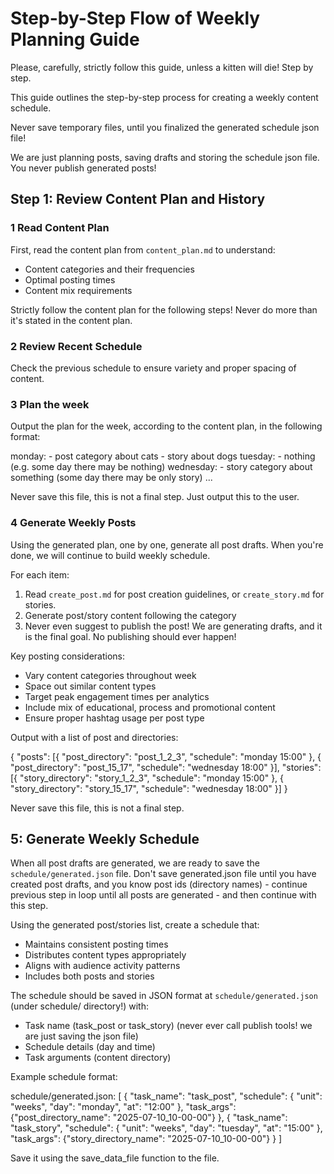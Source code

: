 # Step-by-Step Flow of Weekly Planning Guide

Please, carefully, strictly follow this guide, unless a kitten will die! Step by step.

This guide outlines the step-by-step process for creating a weekly content schedule.

Never save temporary files, until you finalized the generated schedule json file!

We are just planning posts, saving drafts and storing the schedule json file. You never publish generated posts!

## Step 1: Review Content Plan and History

### 1 Read Content Plan
First, read the content plan from `content_plan.md` to understand:
- Content categories and their frequencies
- Optimal posting times
- Content mix requirements

Strictly follow the content plan for the following steps! Never do more than it's stated in the content plan.

### 2 Review Recent Schedule
Check the previous schedule to ensure variety and proper spacing of content.

### 3 Plan the week

Output the plan for the week, according to the content plan, in the following format:

  monday:
    - post category about cats
    - story about dogs
  tuesday:
    - nothing  (e.g. some day there may be nothing)
  wednesday:
    - story category about something (some day there may be only story)
  ...

Never save this file, this is not a final step. Just output this to the user.

### 4 Generate Weekly Posts

Using the generated plan, one by one, generate all post drafts. When you're done, we will continue to build weekly schedule.

For each item:

1. Read `create_post.md` for post creation guidelines, or `create_story.md` for stories.
2. Generate post/story content following the category
3. Never even suggest to publish the post! We are generating drafts, and it is the final goal. No publishing should ever happen!

Key posting considerations:
- Vary content categories throughout week
- Space out similar content types
- Target peak engagement times per analytics
- Include mix of educational, process and promotional content
- Ensure proper hashtag usage per post type

Output with a list of post and directories:

{
    "posts": [{
        "post_directory": "post_1_2_3",
        "schedule": "monday 15:00"
    },
    {
        "post_directory": "post_15_17",
        "schedule": "wednesday 18:00"
    }],
    "stories": [{
        "story_directory": "story_1_2_3",
        "schedule": "monday 15:00"
    },
    {
        "story_directory": "story_15_17",
        "schedule": "wednesday 18:00"
    }]
}

Never save this file, this is not a final step.

## 5: Generate Weekly Schedule

When all post drafts are generated, we are ready to save the `schedule/generated.json` file. Don't save generated.json file until you have created post drafts, and you know post ids (directory names) - continue previous step in loop until all posts are generated - and then continue with this step.

Using the generated post/stories list, create a schedule that:
- Maintains consistent posting times
- Distributes content types appropriately
- Aligns with audience activity patterns
- Includes both posts and stories

The schedule should be saved in JSON format at `schedule/generated.json` (under schedule/ directory!) with:
- Task name (task_post or task_story) (never ever call publish tools! we are just saving the json file)
- Schedule details (day and time)
- Task arguments (content directory)

Example schedule format:

schedule/generated.json:
[
    {
        "task_name": "task_post",
        "schedule": {
            "unit": "weeks",
            "day": "monday",
            "at": "12:00"
        },
        "task_args": {"post_directory_name": "2025-07-10_10-00-00"}
    },
    {
        "task_name": "task_story",
        "schedule": {
            "unit": "weeks",
            "day": "tuesday",
            "at": "15:00"
        },
        "task_args": {"story_directory_name": "2025-07-10_10-00-00"}
    }
]

Save it using the save_data_file function to the file.

